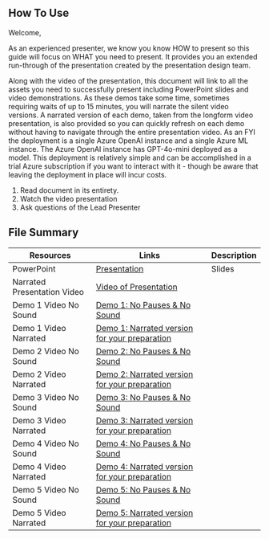 ## How To Use

Welcome,

As an experienced presenter, we know you know HOW to present so this guide will focus on WHAT you need to present. It provides you an extended run-through of the presentation created by the presentation design team. 

Along with the video of the presentation, this document will link to all the assets you need to successfully present including PowerPoint slides and video demonstrations. As these demos take some time, sometimes requiring waits of up to 15 minutes, you will narrate the silent video versions. A narrated version of each demo, taken from the longform video presentation, is also provided so you can quickly refresh on each demo without having to navigate through the entire presentation video. As an FYI the deployment is a single Azure OpenAI instance and a single Azure ML instance. The Azure OpenAI instance has GPT-4o-mini deployed as a model. This deployment is relatively simple and can be accomplished in a trial Azure subscription if you want to interact with it - though be aware that leaving the deployment in place will incur costs.

1.  Read document in its entirety.
2.  Watch the video presentation
3.  Ask questions of the Lead Presenter

## File Summary

| Resources          | Links                            | Description |
|-------------------|----------------------------------|-------------------|
| PowerPoint        | [Presentation](https://aka.ms/AAryr63)| Slides |
| Narrated Presentation Video | [Video of Presentation](https://aka.ms/AAs1rwt)|
| Demo 1 Video No Sound | [Demo 1: No Pauses & No Sound](https://aka.msAAs1k7t) |
| Demo 1 Video Narrated | [Demo 1: Narrated version for your preparation](https://aka.ms/AAs1rwu) |
| Demo 2 Video No Sound | [Demo 2: No Pauses & No Sound](https://aka.ms/AAs1zmr) |
| Demo 2 Video Narrated | [Demo 2: Narrated version for your preparation](https://aka.ms/AAs1k7v) |
| Demo 3 Video No Sound | [Demo 3: No Pauses & No Sound](https://aka.ms/AAs1k7s) |
| Demo 3 Video Narrated | [Demo 3: Narrated version for your preparation](https://aka.ms/AAs1rwx) |
| Demo 4 Video No Sound | [Demo 4: No Pauses & No Sound](https://aka.ms/AAs1rwv) |
| Demo 4 Video Narrated | [Demo 4: Narrated version for your preparation](https://aka.ms/AAs1zmp) |
| Demo 5 Video No Sound | [Demo 5: No Pauses & No Sound](https://aka.ms/AAs1rww) |
| Demo 5 Video Narrated | [Demo 5: Narrated version for your preparation](https://aka.ms/AAs1k7w) |
